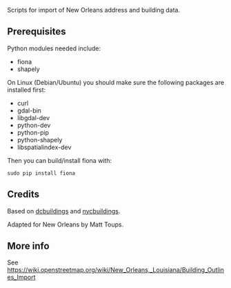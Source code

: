 Scripts for import of New Orleans address and building data.

## Prerequisites

Python modules needed include:
* fiona
* shapely

On Linux (Debian/Ubuntu) you should make sure the following packages are installed first:
* curl
* gdal-bin
* libgdal-dev
* python-dev
* python-pip
* python-shapely
* libspatialindex-dev

Then you can build/install fiona with:

    sudo pip install fiona

## Credits

Based on [dcbuildings](https://github.com/osmlab/dcbuildings) and [nycbuildings](https://github.com/osmlab/nycbuildings).

Adapted for New Orleans by Matt Toups.

## More info

See https://wiki.openstreetmap.org/wiki/New_Orleans,_Louisiana/Building_Outlines_Import

